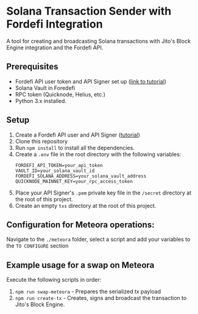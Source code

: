 # Solana Transaction Sender with Fordefi Integration

A tool for creating and broadcasting Solana transactions with Jito's Block Engine integration and the Fordefi API.

## Prerequisites

- Fordefi API user token and API Signer set up ([link to tutorial](https://docs.fordefi.com/reference/getting-started))
- Solana Vault in Foredefi
- RPC token (Quicknode, Helius, etc.)
- Python 3.x installed.

## Setup

1. Create a Fordefi API user and API Signer ([tutorial](https://docs.fordefi.com/reference/getting-started))
2. Clone this repository
3. Run `npm install` to install all the dependencies.
4. Create a `.env` file in the root directory with the following variables:
   ```
   FORDEFI_API_TOKEN=your_api_token
   VAULT_ID=your_solana_vault_id
   FORDEFI_SOLANA_ADDRESS=your_solana_vault_address
   QUICKNODE_MAINNET_KEY=your_rpc_access_token
   ```
5. Place your API Signer's `.pem` private key file in the `/secret` directory at the root of this project.
6. Create an empty `txs` directory at the root of this project. 

## Configuration for Meteora operations:

Navigate to the `./meteora` folder, select a script and add your variables to the `TO CONFIGURE` section

## Example usage for a swap on Meteora

Execute the following scripts in order:

1. `npm run swap-meteora` - Prepares the serialized tx payload
2. `npm run create-tx` - Creates, signs and broadcast the transaction to Jito's Block Engine.
